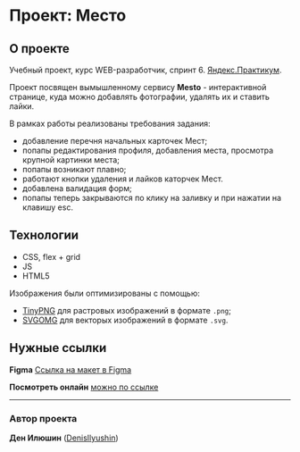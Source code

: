 # Проект: Место

## О проекте

Учебный проект, курс WEB-разработчик, спринт 6. [Яндекс.Практикум](https://practicum.yandex.ru/).

Проект посвящен вымышленному сервису **Mesto** - интерактивной странице, куда 
можно добавлять фотографии, удалять их и ставить лайки.

В рамках работы реализованы требования задания:
- добавление перечня начальных карточек Мест;
- попапы редактирования профиля, добавления места, просмотра крупной картинки места;
- попапы возникают плавно;
- работают кнопки удаления и лайков каторчек Мест.
- добавлена валидация форм;
- попапы теперь закрываются по клику на заливку и при нажатии на клавишу esc.

## Технологии

- CSS, flex + grid
- JS
- HTML5

Изображения были оптимизированы с помощью:
- [TinyPNG](https://tinypng.com/) для растровых изображений в формате `.png`;
- [SVGOMG](https://jakearchibald.github.io/svgomg/) для векторых изображений в формате `.svg`.

## Нужные ссылки

**Figma**
[Ссылка на макет в Figma](https://www.figma.com/file/kRVLKwYG3d1HGLvh7JFWRT/JavaScript.-Sprint-6?node-id=0%3A1)

**Посмотреть онлайн**
[можно по ссылке](https://denisilyushin.github.io/mesto/)

---
### Автор проекта

**Ден Илюшин** ([DenisIlyushin](https://github.com/DenisIlyushin/))